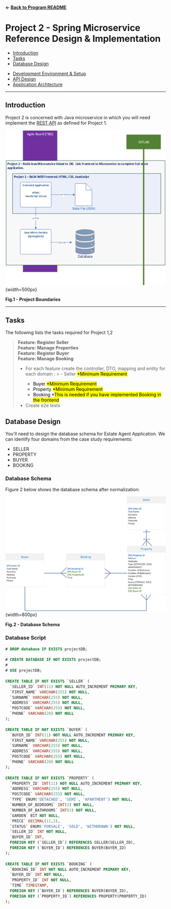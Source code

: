 **&larr; [Back to Program README](../README.md)**
# Project 2 - Spring Microservice Reference Design & Implementation

- [Introduction](#introduction)
- [Tasks](#tasks)
- [Database Design](#database-design)

* [Development Environment & Setup](docs/development-environment.md)
* [API Design](docs/endpoints.md)
* [Application Archtecture](docs/architecture.md)
---

## Introduction

Project 2 is concerned with Java microservice in which you will need implement the <a href="docs/endpoints.md">REST API</a> as defined for Project 1.

![](./docs/images/projects-boundary.png){width=500px}
<figcaption><b>Fig.1 - Project Boundaries </b></figcaption>

---
## Tasks

The following lists the tasks required for Project 1,2

>**Feature: Register Seller**  
**Feature: Manage Properties**  
**Feature: Register Buyer**  
**Feature: Manage Booking**
>
> - For each feature create the controller, DTO, mapping and entity for each domain :
    >   - Seller <mark>*Minimum Requirement<mark/>
>   - Buyer <mark>*Minimum Requirement<mark/>
>   - Property <mark>*Minimum Requirement<mark/>
>   - Booking *<mark>This is needed if you have implemented Booking in the frontend<mark/>
> - Create e2e tests


## Database Design

You'll need to design the database schema for Estate Agent Application.  We can identify four domains from the case study requirements:

- SELLER
- PROPERTY
- BUYER
- BOOKING

### Database Schema

Figure 2 below shows the database schema after normalization:

![](./docs/images/database-schema.png){width=800px}
<figcaption><b>Fig.2 - Database Schema</b></figcaption>

### Database Script
```sql
# DROP database IF EXISTS projectDB;

# CREATE DATABASE IF NOT EXISTS projectDB;
#
# USE projectDB;

CREATE TABLE IF NOT EXISTS `SELLER` (
  `SELLER_ID` INT(11) NOT NULL AUTO_INCREMENT PRIMARY KEY,
  `FIRST_NAME` VARCHAR(255) NOT NULL,
  `SURNAME` VARCHAR(255) NOT NULL,
  `ADDRESS` VARCHAR(255) NOT NULL,
  `POSTCODE` VARCHAR(255) NOT NULL,
  `PHONE` VARCHAR(20) NOT NULL
);

CREATE TABLE IF NOT EXISTS `BUYER` (
  `BUYER_ID` INT(11) NOT NULL AUTO_INCREMENT PRIMARY KEY,
  `FIRST_NAME` VARCHAR(255) NOT NULL,
  `SURNAME` VARCHAR(255) NOT NULL,
  `ADDRESS` VARCHAR(255) NOT NULL,
  `POSTCODE` VARCHAR(255) NOT NULL,
  `PHONE` VARCHAR(20) NOT NULL
);

CREATE TABLE IF NOT EXISTS `PROPERTY` (
  `PROPERTY_ID` INT(11) NOT NULL AUTO_INCREMENT PRIMARY KEY,
  `ADDRESS` VARCHAR(255) NOT NULL,
  `POSTCODE` VARCHAR(255) NOT NULL,
  `TYPE` ENUM('DETACHED', 'SEMI', 'APARTMENT') NOT NULL,
  `NUMBER_OF_BEDROOMS` INT(3) NOT NULL,
  `NUMBER_OF_BATHROOMS` INT(3) NOT NULL,
  `GARDEN` BIT NOT NULL,
  `PRICE` DECIMAL(11,2),
  `STATUS` ENUM('FORSALE', 'SOLD', 'WITHDRAWN') NOT NULL,
  `SELLER_ID` INT NOT NULL,
  `BUYER_ID` INT,
  FOREIGN KEY (`SELLER_ID`) REFERENCES SELLER(SELLER_ID),
  FOREIGN KEY (`BUYER_ID`) REFERENCES BUYER(BUYER_ID)
);

CREATE TABLE IF NOT EXISTS `BOOKING` (
  `BOOKING_ID` INT NOT NULL AUTO_INCREMENT PRIMARY KEY,
  `BUYER_ID` INT NOT NULL,
  `PROPERTY_ID` INT NOT NULL,
  `TIME` TIMESTAMP,
  FOREIGN KEY (`BUYER_ID`) REFERENCES BUYER(BUYER_ID),
  FOREIGN KEY (`PROPERTY_ID`) REFERENCES PROPERTY(PROPERTY_ID)
);
```